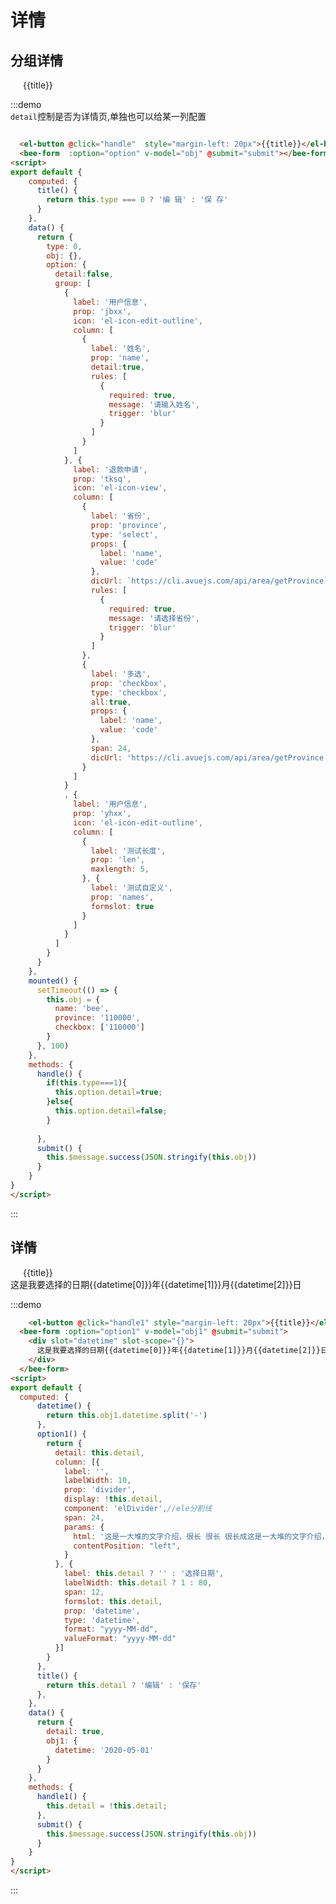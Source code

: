 <script>
export default {
    computed: {
      title() {
        return this.type === 0 ? '编 辑' : '保 存'
      },
      datetime() {
        return this.obj1.datetime.split('-')
      },
      option1() {
        return {
          detail: this.detail,
          column: [{
            label: '',
            labelWidth: 10,
            prop: 'divider',
            display: !this.detail,
            component: 'elDivider',//ele分割线
            span: 24,
            params: {
              html: '这是一大堆的文字介绍，很长 很长 很长成这是一大堆的文字介绍，很长 很长 很长成这是一大堆的文字介绍，很长 很长 很长成',
              contentPosition: "left",
            }
          }, {
            label: this.detail ? '' : '选择日期',
            labelWidth: this.detail ? 1 : 80,
            span: 12,
            formslot: this.detail,
            prop: 'datetime',
            type: 'datetime',
            format: "yyyy-MM-dd",
            valueFormat: "yyyy-MM-dd"
          }]
        }
      },
    },
    data() {
      return {
        type: 0,
        obj: {},
        detail: true,
        obj1: {
          datetime: '2020-05-01'
        },
        option: {
          detail:true,
          group: [
            {
              label: '用户信息',
              prop: 'jbxx',
              icon: 'el-icon-edit-outline',
              column: [
                {
                  label: '姓名',
                  prop: 'name',
                  detail:true,
                  rules: [
                    {
                      required: true,
                      message: '请输入姓名',
                      trigger: 'blur'
                    }
                  ]
                }
              ]
            }, {
              label: '退款申请',
              prop: 'tksq',
              icon: 'el-icon-view',
              column: [
                {
                  label: '省份',
                  prop: 'province',
                  type: 'select',
                  props: {
                    label: 'name',
                    value: 'code'
                  },
                  dicUrl: `https://cli.avuejs.com/api/area/getProvince`,
                  rules: [
                    {
                      required: true,
                      message: '请选择省份',
                      trigger: 'blur'
                    }
                  ]
                },
                {
                  label: '多选',
                  prop: 'checkbox',
                  type: 'checkbox',
                  all:true,
                  props: {
                    label: 'name',
                    value: 'code'
                  },
                  span: 24,
                  dicUrl: 'https://cli.avuejs.com/api/area/getProvince'
                }
              ]
            }
            , {
              label: '用户信息',
              prop: 'yhxx',
              icon: 'el-icon-edit-outline',
              column: [
                {
                  label: '测试长度',
                  prop: 'len',
                  maxlength: 5,
                }, {
                  label: '测试自定义',
                  prop: 'names',
                  formslot: true
                }
              ]
            }
          ]
        }
      }
    },
    mounted() {
      setTimeout(() => {
        this.obj = {
          name: 'bee',
          province: '110000',
          checkbox: ['110000']
        }
      }, 100)
    },
    methods: {
      handle1() {
        this.detail = !this.detail;
      },
      handle() {
        if(this.type===1){
          this.type=0
          this.option.detail=true;
        }else{
           this.type=1
          this.option.detail=false;
        }
      },
      submit() {
        this.$message.success(JSON.stringify(this.obj))
      }
    }
}
</script>

# 详情


## 分组详情

<div class="demo-block">
  <el-button @click="handle"  style="margin-left: 20px">{{title}}</el-button>
  <bee-form  :option="option" v-model="obj" @submit="submit"></bee-form>
</div>

:::demo  
`detail`控制是否为详情页,单独也可以给某一列配置
```html

  <el-button @click="handle"  style="margin-left: 20px">{{title}}</el-button>
  <bee-form  :option="option" v-model="obj" @submit="submit"></bee-form>
<script>
export default {
    computed: {
      title() {
        return this.type === 0 ? '编 辑' : '保 存'
      }
    },
    data() {
      return {
        type: 0,
        obj: {},
        option: {
          detail:false,
          group: [
            {
              label: '用户信息',
              prop: 'jbxx',
              icon: 'el-icon-edit-outline',
              column: [
                {
                  label: '姓名',
                  prop: 'name',
                  detail:true,
                  rules: [
                    {
                      required: true,
                      message: '请输入姓名',
                      trigger: 'blur'
                    }
                  ]
                }
              ]
            }, {
              label: '退款申请',
              prop: 'tksq',
              icon: 'el-icon-view',
              column: [
                {
                  label: '省份',
                  prop: 'province',
                  type: 'select',
                  props: {
                    label: 'name',
                    value: 'code'
                  },
                  dicUrl: `https://cli.avuejs.com/api/area/getProvince`,
                  rules: [
                    {
                      required: true,
                      message: '请选择省份',
                      trigger: 'blur'
                    }
                  ]
                },
                {
                  label: '多选',
                  prop: 'checkbox',
                  type: 'checkbox',
                  all:true,
                  props: {
                    label: 'name',
                    value: 'code'
                  },
                  span: 24,
                  dicUrl: 'https://cli.avuejs.com/api/area/getProvince'
                }
              ]
            }
            , {
              label: '用户信息',
              prop: 'yhxx',
              icon: 'el-icon-edit-outline',
              column: [
                {
                  label: '测试长度',
                  prop: 'len',
                  maxlength: 5,
                }, {
                  label: '测试自定义',
                  prop: 'names',
                  formslot: true
                }
              ]
            }
          ]
        }
      }
    },
    mounted() {
      setTimeout(() => {
        this.obj = {
          name: 'bee',
          province: '110000',
          checkbox: ['110000']
        }
      }, 100)
    },
    methods: {
      handle() {
        if(this.type===1){
          this.option.detail=true;
        }else{
          this.option.detail=false;
        }
       
      },
      submit() {
        this.$message.success(JSON.stringify(this.obj))
      }
    }
}
</script>
```
:::


## 详情

<div class="demo-block">
    <el-button @click="handle1" style="margin-left: 20px">{{title}}</el-button>
  <bee-form :option="option1" v-model="obj1" @submit="submit">
    <div slot="datetime" slot-scope="{}">
      这是我要选择的日期{{datetime[0]}}年{{datetime[1]}}月{{datetime[2]}}日
    </div>
  </bee-form>
</div>

:::demo  
```html
    <el-button @click="handle1" style="margin-left: 20px">{{title}}</el-button>
  <bee-form :option="option1" v-model="obj1" @submit="submit">
    <div slot="datetime" slot-scope="{}">
      这是我要选择的日期{{datetime[0]}}年{{datetime[1]}}月{{datetime[2]}}日
    </div>
  </bee-form>
<script>
export default {
  computed: {
      datetime() {
        return this.obj1.datetime.split('-')
      },
      option1() {
        return {
          detail: this.detail,
          column: [{
            label: '',
            labelWidth: 10,
            prop: 'divider',
            display: !this.detail,
            component: 'elDivider',//ele分割线
            span: 24,
            params: {
              html: '这是一大堆的文字介绍，很长 很长 很长成这是一大堆的文字介绍，很长 很长 很长成这是一大堆的文字介绍，很长 很长 很长成',
              contentPosition: "left",
            }
          }, {
            label: this.detail ? '' : '选择日期',
            labelWidth: this.detail ? 1 : 80,
            span: 12,
            formslot: this.detail,
            prop: 'datetime',
            type: 'datetime',
            format: "yyyy-MM-dd",
            valueFormat: "yyyy-MM-dd"
          }]
        }
      },
      title() {
        return this.detail ? '编辑' : '保存'
      },
    },
    data() {
      return {
        detail: true,
        obj1: {
          datetime: '2020-05-01'
        }
      }
    },
    methods: {
      handle1() {
        this.detail = !this.detail;
      },
      submit() {
        this.$message.success(JSON.stringify(this.obj))
      }
    }
}
</script>
```
:::


